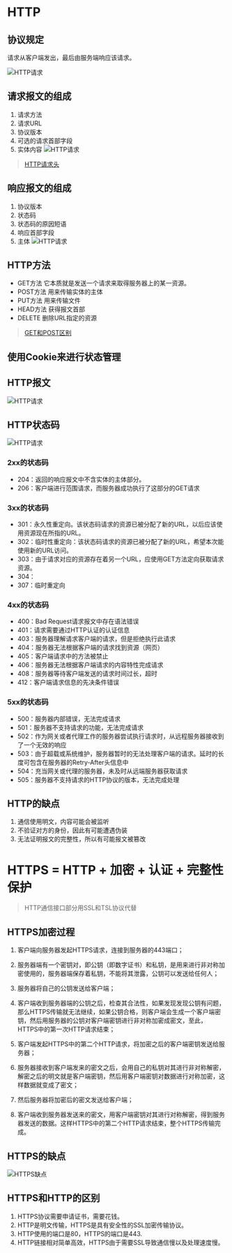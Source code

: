 # HTTP

## 协议规定
请求从客户端发出，最后由服务端响应该请求。

![HTTP请求](../img/img1/HTTP请求-0.png)

## 请求报文的组成
1. 请求方法
2. 请求URL
3. 协议版本
4. 可选的请求首部字段
5. 实体内容
![HTTP请求](../img/img1/HTTP请求-1.png)
>[HTTP请求头](https://www.cnblogs.com/jycboy/archive/2017/02/17/http_head.html)

## 响应报文的组成
1. 协议版本
2. 状态码
3. 状态码的原因短语
4. 响应首部字段
5. 主体
![HTTP请求](../img/img1/HTTP请求-2.png)

## HTTP方法
- GET方法
它本质就是发送一个请求来取得服务器上的某一资源。
- POST方法
用来传输实体的主体
- PUT方法
用来传输文件
- HEAD方法
获得报文首部
- DELETE
删除URL指定的资源
>[GET和POST区别](https://juejin.im/post/5cb67cf1518825324e689f69)

## 使用Cookie来进行状态管理

## HTTP报文
![HTTP请求](../img/img1/HTTP请求-3.png)

## HTTP状态码
![HTTP请求](../img/img1/HTTP请求-4.png)

### 2xx的状态码
- 204：返回的响应报文中不含实体的主体部分。
- 206：客户端进行范围请求，而服务器成功执行了这部分的GET请求

### 3xx的状态码
- 301：永久性重定向。该状态码请求的资源已被分配了新的URL，以后应该使用资源现在所指的URL。
- 302：临时性重定向：该状态码请求的资源已被分配了新的URL，希望本次能使用新的URL访问。
- 303：由于请求对应的资源存在着另一个URL，应使用GET方法定向获取请求资源。
- 304：
- 307：临时重定向

### 4xx的状态码
- 400：Bad Request请求报文中存在语法错误
- 401：请求需要通过HTTP认证的认证信息
- 403：服务器理解请求客户端的请求，但是拒绝执行此请求
- 404：服务器无法根据客户端的请求找到资源（网页）
- 405：客户端请求中的方法被禁止
- 406：服务器无法根据客户端请求的内容特性完成请求
- 408：服务器等待客户端发送的请求时间过长，超时
- 412：客户端请求信息的先决条件错误

### 5xx的状态码
- 500：服务器内部错误，无法完成请求
- 501：服务器不支持请求的功能，无法完成请求
- 502：作为网关或者代理工作的服务器尝试执行请求时，从远程服务器接收到了一个无效的响应
- 503：由于超载或系统维护，服务器暂时的无法处理客户端的请求。延时的长度可包含在服务器的Retry-After头信息中
- 504：充当网关或代理的服务器，未及时从远端服务器获取请求
- 505：服务器不支持请求的HTTP协议的版本，无法完成处理

## HTTP的缺点
1. 通信使用明文，内容可能会被监听
2. 不验证对方的身份，因此有可能遭遇伪装
3. 无法证明报文的完整性，所以有可能报文被篡改

# HTTPS = HTTP + 加密 + 认证 + 完整性保护
>HTTP通信接口部分用SSL和TSL协议代替

## HTTPS加密过程

1. 客户端向服务器发起HTTPS请求，连接到服务器的443端口；

2. 服务器端有一个密钥对，即公钥（即数字证书）和私钥，是用来进行非对称加密使用的，服务器端保存着私钥，不能将其泄露，公钥可以发送给任何人；

3. 服务器将自己的公钥发送给客户端；

4.  客户端收到服务器端的公钥之后，检查其合法性，如果发现发现公钥有问题，那么HTTPS传输就无法继续，如果公钥合格，则客户端会生成一个客户端密钥，然后用服务器的公钥对客户端密钥进行非对称加密成密文，至此，HTTPS中的第一次HTTP请求结束；

5. 客户端发起HTTPS中的第二个HTTP请求，将加密之后的客户端密钥发送给服务器；

6. 服务器接收到客户端发来的密文之后，会用自己的私钥对其进行非对称解密，解密之后的明文就是客户端密钥，然后用客户端密钥对数据进行对称加密，这样数据就变成了密文；

7. 然后服务器将加密后的密文发送给客户端；

8. 客户端收到服务器发送来的密文，用客户端密钥对其进行对称解密，得到服务器发送的数据。这样HTTPS中的第二个HTTP请求结束，整个HTTPS传输完成。
## HTTPS的缺点
![HTTPS缺点](../img/img1/HTTPS缺点.png)

## HTTPS和HTTP的区别
1. HTTPS协议需要申请证书，需要花钱。
2. HTTP是明文传输，HTTPS是具有安全性的SSL加密传输协议。
3. HTTP使用的端口是80，HTTPS的端口是443.
4. HTTP链接相对简单高效，HTTPS由于需要SSL导致通信慢以及处理速度慢。